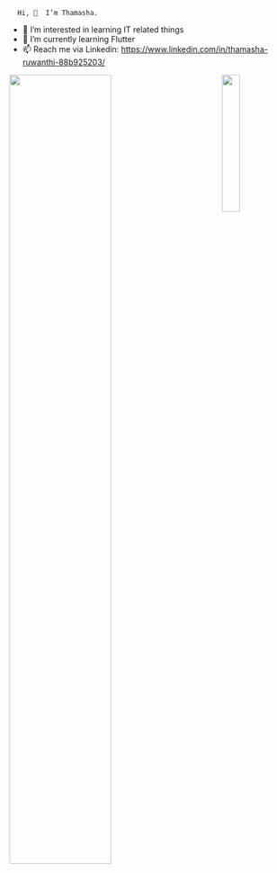       Hi, 👋  I’m Thamasha. 
      
- 👀 I’m interested in learning IT related things
- 🌱 I’m currently learning Flutter 
- 📫 Reach me via Linkedin: https://www.linkedin.com/in/thamasha-ruwanthi-88b925203/



<img align="left" width = "60%"  src ="https://github-readme-stats.vercel.app/api?username=Thamasha-ru&show_icons=true&theme=tokyonight"/>

<img align="right" width = "25%" src ="https://github-readme-stats.vercel.app/api/top-langs/?username=Thamasha-ru&layout=demo&theme=tokyonight"/>

<!---
Thamasha-ru/Thamasha-ru is a ✨ special ✨ repository because its `README.md` (this file) appears on your GitHub profile.
You can click the Preview link to take a look at your changes.
--->
